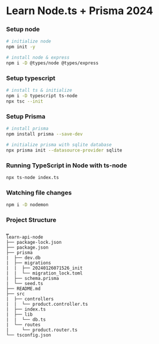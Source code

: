 # Learn Node.ts + Prisma 2024

### Setup node

```bash
# initialize node
npm init -y

# install node & express
npm i -D @types/node @types/express
```

### Setup typescript

```bash
# install ts & initialize
npm i -D typescript ts-node
npx tsc --init
```

### Setup Prisma
```bash
# install prisma
npm install prisma --save-dev

# initialize prisma with sqlite database
npx prisma init --datasource-provider sqlite
```

### Running TypeScript in Node with ts-node

```bash
npx ts-node index.ts
```

### Watching file changes

```bash
npm i -D nodemon
```

### Project Structure
```
▁
learn-api-node
├── package-lock.json
├── package.json
├── prisma
|  ├── dev.db
|  ├── migrations
|  |  ├── 20240126071526_init
|  |  └── migration_lock.toml
|  ├── schema.prisma
|  └── seed.ts
├── README.md
├── src
|  ├── controllers
|  |  └── product.controller.ts
|  ├── index.ts
|  ├── lib
|  |  └── db.ts
|  └── routes
|     └── product.router.ts
└── tsconfig.json
```

